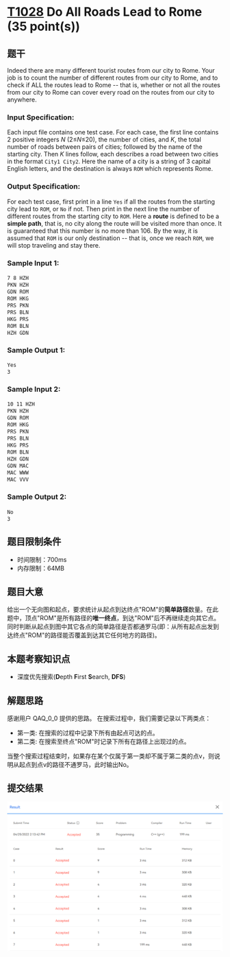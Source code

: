 # [T1028](https://pintia.cn/problem-sets/994805148990160896/problems/1478636318296752128) Do All Roads Lead to Rome (35 point(s))

## 题干

Indeed there are many different tourist routes from our city to Rome. Your job is to count the number of different routes from our city to Rome, and to check if ALL the routes lead to Rome -- that is, whether or not all the routes from our city to Rome can cover every road on the routes from our city to anywhere.

### Input Specification:

Each input file contains one test case. For each case, the first line contains 2 positive integers *N* (2≤*N*≤20), the number of cities, and *K*, the total number of roads between pairs of cities; followed by the name of the starting city. Then *K* lines follow, each describes a road between two cities in the format `City1 City2`. Here the name of a city is a string of 3 capital English letters, and the destination is always `ROM` which represents Rome.

### Output Specification:

For each test case, first print in a line `Yes` if all the routes from the starting city lead to `ROM`, or `No` if not. Then print in the next line the number of different routes from the starting city to `ROM`. Here a **route** is defined to be a **simple path**, that is, no city along the route will be visited more than once. It is guaranteed that this number is no more than 106. By the way, it is assumed that `ROM` is our only destination -- that is, once we reach `ROM`, we will stop traveling and stay there.

### Sample Input 1:

```in
7 8 HZH
PKN HZH
GDN ROM
ROM HKG
PRS PKN
PRS BLN
HKG PRS
ROM BLN
HZH GDN
```

### Sample Output 1:

```out
Yes
3
```

### Sample Input 2:

```in
10 11 HZH
PKN HZH
GDN ROM
ROM HKG
PRS PKN
PRS BLN
HKG PRS
ROM BLN
HZH GDN
GDN MAC
MAC WWW
MAC VVV
```

### Sample Output 2:

```out
No
3
```

## 题目限制条件

- 时间限制：700ms
- 内存限制：64MB

## 题目大意

给出一个无向图和起点，要求统计从起点到达终点"ROM"的**简单路径**数量。在此题中，顶点"ROM"是所有路径的**唯一终点**，到达"ROM"后不再继续走向其它点。同时判断从起点到图中其它各点的简单路径是否都通罗马(即：从所有起点出发到达终点"ROM"的路径能否覆盖到达其它任何地方的路径)。

## 本题考察知识点

- 深度优先搜索(**D**epth **F**irst **S**earch, **DFS**)

## 解题思路

感谢用户 QAQ_0_0 提供的思路。
在搜索过程中，我们需要记录以下两类点：
- 第一类: 在搜索的过程中记录下所有由起点可达的点。
- 第二类: 在搜索至终点"ROM"时记录下所有在路径上出现过的点。

当整个搜索过程结束时，如果存在某个仅属于第一类却不属于第二类的点v，则说明从起点到点v的路径不通罗马，此时输出No。

## 提交结果

<img src="../images/result/1028.png" alt="image-20220313214730724" style="zoom:67%;" />
